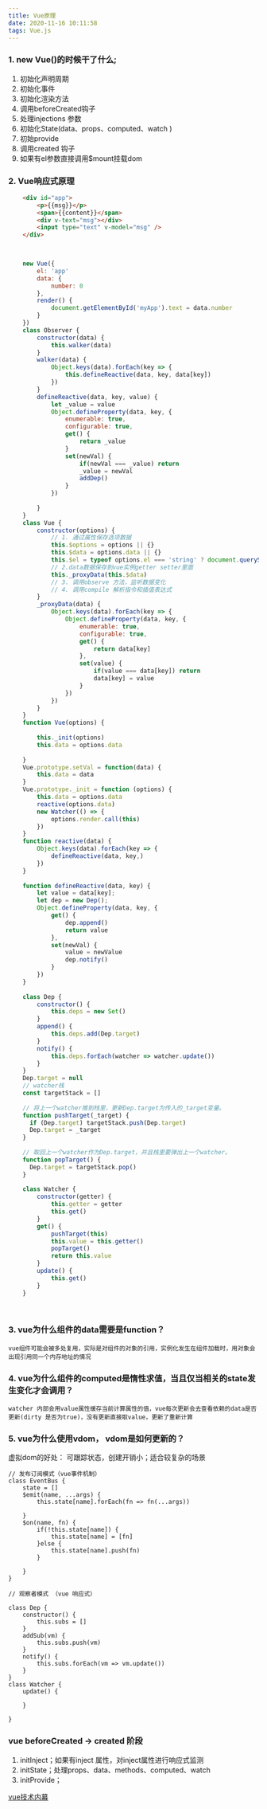 ```yaml
---
title: Vue原理
date: 2020-11-16 10:11:58
tags: Vue.js
---
```


### 1. new Vue()的时候干了什么;
 
 1. 初始化声明周期
 2. 初始化事件
 3. 初始化渲染方法
 4. 调用beforeCreated钩子
 5. 处理injections 参数
 6. 初始化State(data、props、computed、watch )
 7. 初始provide
 8. 调用created 钩子
 9. 如果有el参数直接调用$mount挂载dom

### 2. Vue响应式原理

``` html
  	<div id="app">
	 	<p>{{msg}}</p>
	 	<span>{{content}}</span>
	 	<div v-text="msg"></div>
	 	<input type="text" v-model="msg" />
	</div>
	
```
```javascript

	new Vue({
		el: 'app'
		data: {
			number: 0
		},
		render() {
			document.getElementById('myApp').text = data.number
		}
	})
	class Observer {
		constructor(data) {
			this.walker(data)
		}
		walker(data) {
			Object.keys(data).forEach(key => {
				this.defineReactive(data, key, data[key])
			})
		}
		defineReactive(data, key, value) {
			let _value = value
			Object.defineProperty(data, key, {
				enumerable: true,
				configurable: true,
				get() {
					return _value
				}
				set(newVal) {
					if(newVal === _value) return
					_value = newVal
					addDep()
				}
			})
		
		} 
	}
	class Vue {
		constructor(options) {
			// 1. 通过属性保存选项数据
			this.$options = options || {}
			this.$data = options.data || {}
			this.$el = typeof options.el === 'string' ? document.querySelector(options.el) || el
			// 2.data数据保存到vue实例getter setter里面
			this._proxyData(this.$data)
			// 3. 调用observe 方法，监听数据变化
			// 4. 调用compile 解析指令和插值表达式
		}
		_proxyData(data) {
			Object.keys(data).forEach(key => {
				Object.defineProperty(data, key, {
					enumerable: true,
					configurable: true,
					get() {
						return data[key]
					},
					set(value) {
						if(value === data[key]) return
						data[key] = value
					}
				})
			})
		}
	}
	function Vue(options) {
		
		this._init(options)
		this.data = options.data
		
	}
	Vue.prototype.setVal = function(data) {
		this.data = data
	}
	Vue.prototype._init = function (options) {
		this.data = options.data
		reactive(options.data)
		new Watcher(() => {
			options.render.call(this)
		})
	}
	function reactive(data) {
		Object.keys(data).forEach(key => {
			defineReactive(data, key,)
		})
	}
	
	function defineReactive(data, key) {
		let value = data[key];
		let dep = new Dep();
		Object.defineProperty(data, key, {
			get() {
				dep.append()
				return value
			},
			set(newVal) {
				value = newValue
				dep.notify()
			}
		})
	} 
	
	class Dep {
		constructor() {
			this.deps = new Set()
		}
		append() {
			this.deps.add(Dep.target)
		}
		notify() {
			this.deps.forEach(watcher => watcher.update())
		}
	}
	Dep.target = null
	// watcher栈
	const targetStack = []
	
	// 将上一个watcher推到栈里，更新Dep.target为传入的_target变量。
	function pushTarget(_target) {
	  if (Dep.target) targetStack.push(Dep.target)
	  Dep.target = _target
	}
	
	// 取回上一个watcher作为Dep.target，并且栈里要弹出上一个watcher。
	function popTarget() {
	  Dep.target = targetStack.pop()
	}
	
	class Watcher {
		constructor(getter) {
			this.getter = getter
			this.get()
		}
		get() {
			pushTarget(this)
			this.value = this.getter()
			popTarget()
			return this.value
		}
		update() {
			this.get()
		}
	}
	
	
```


### 3. vue为什么组件的data需要是function？
	vue组件可能会被多处复用，实际是对组件的对象的引用，实例化发生在组件加载时，用对象会出现引用同一个内存地址的情况

### 4. vue为什么组件的computed是惰性求值，当且仅当相关的state发生变化才会调用？
	watcher 内部会用value属性缓存当前计算属性的值，vue每次更新会去查看依赖的data是否更新(dirty 是否为true)，没有更新直接取value，更新了重新计算

### 5. vue为什么使用vdom， vdom是如何更新的？
虚拟dom的好处： 可跟踪状态，创建开销小；适合较复杂的场景



```
// 发布订阅模式（vue事件机制）
class EventBus {
    state = []
    $emit(name, ...args) {
        this.state[name].forEach(fn => fn(...args))
        
    }
    $on(name, fn) {
        if(!this.state[name]) {
            this.state[name] = [fn] 
        }else {
            this.state[name].push(fn)
        }
        
    }
}

// 观察者模式 （vue 响应式）

class Dep {
	constructor() {
		this.subs = []
	}
	addSub(vm) {
		this.subs.push(vm)
	}
	notify() {
		this.subs.forEach(vm => vm.update())
	}
}
class Watcher {
 	update() {
 		
 	}

}
```

### vue beforeCreated -> created 阶段

1.  initInject；如果有inject 属性，对inject属性进行响应式监测
2. initState；处理props、data、methods、computed、watch
3. initProvide；

	
	

[vue技术内幕](http://caibaojian.com/vue-design/art/)